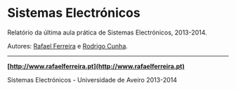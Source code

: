Sistemas Electrónicos
===================

Relatório da última aula prática de Sistemas Electrónicos, 2013-2014.

Autores: [Rafael Ferreira](mailto:rafael.ferreira@ua.pt) e [Rodrigo Cunha](mailto:rodrigocunha@ua.pt).

----------

**[http://www.rafaelferreira.pt](http://www.rafaelferreira.pt)**

Sistemas Electrónicos - Universidade de Aveiro
2013-2014
